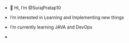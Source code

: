 - 👋 Hi, I’m @SurajPratap10
- I’m interested in Learning and Implementing new things
- I’m currently learning JAVA and DevOps

-

<!---
SurajPratap10/SurajPratap10 is a ✨ special ✨ repository because its `README.md` (this file) appears on your GitHub profile.
You can click the Preview link to take a look at your changes.
--->
